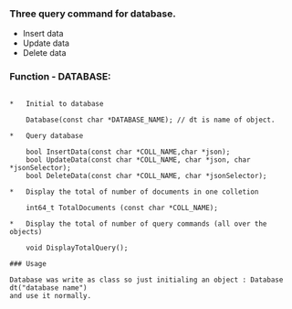 ### Three query command for database.

-	Insert data
-	Update data
-	Delete data

### Function - DATABASE:

```objc

*	Initial to database

	Database(const char *DATABASE_NAME); // dt is name of object.

*	Query database

	bool InsertData(const char *COLL_NAME,char *json);
	bool UpdateData(const char *COLL_NAME, char *json, char *jsonSelector);
	bool DeleteData(const char *COLL_NAME, char *jsonSelector);
	
*	Display the total of number of documents in one colletion

	int64_t TotalDocuments (const char *COLL_NAME);

*	Display the total of number of query commands (all over the objects)

	void DisplayTotalQuery();

### Usage

Database was write as class so just initialing an object : Database dt("database name") 
and use it normally.


```

